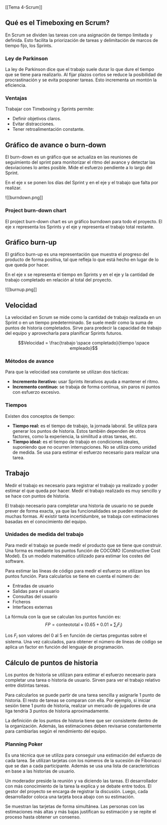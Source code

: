 [[Tema 4-Scrum]]

## Qué es el Timeboxing en Scrum?
En Scrum se dividen las tareas con una asignación de tiempo limitada y definida. Esto facilita la priorización de tareas y delimitación de marcos de tiempo fijo, los Sprints.

### Ley de Parkinson
La ley de Parkinson dice que el trabajo suele durar lo que dure el tiempo que se tiene para realizarlo. Al fijar plazos cortos se reduce la posibilidad de procrastinación y se evita posponer tareas. Esto incrementa un montón la eficiencia.

### Ventajas
Trabajar con Timeboxing y Sprints permite:
+ Definir objetivos claros.
+ Evitar distracciones.
+ Tener retroalimentación constante.

## Gráfico de avance o burn-down
El burn-down es un gráfico que se actualiza en las reuniones de seguimiento del sprint para monitorizar el ritmo del avance y detectar las desviaciones lo antes posible. Mide el esfuerzo pendiente a lo largo del Sprint.

En el eje x se ponen los días del Sprint y en el eje y el trabajo que falta por realizar.

![[burndown.png]]

### Project burn-down chart
El project burn-down chart es un gráfico burndown para todo el proyecto. El eje x representa los Sprints y el eje y representa el trabajo total restante.

## Gráfico burn-up
El gráfico burn-up es una representación que muestra el progreso del producto de forma positiva, tal que refleja lo que está hecho en lugar de lo que queda por hacer. 

En el eje x se representa el tiempo en Sprints y en el eje y la cantidad de trabajo completado en relación al total del proyecto.

![[burnup.png]]

## Velocidad
La velocidad en Scrum se mide como la cantidad de trabajo realizada en un Sprint o en un tiempo predeterminado. Se suele medir como la suma de puntos de historia completados. Sirve para predecir la capacidad de trabajo del equipo y aprovecharla para planificar Sprints futuros.

$$Velocidad = \frac{trabajo \space completado}{tiempo \space empleado}$$

### Métodos de avance
Para que la velocidad sea constante se utilizan dos tácticas:
+ **Incremento iterativo:** usar Sprints iterativos ayuda a mantener el ritmo.
+ **Incremento continuo:** se trabaja de forma continua, sin paros ni puntos con esfuerzo excesivo.

### Tiempos
Existen dos conceptos de tiempo:
+ **Tiempo real:** es el tiempo de trabajo, la jornada laboral. Se utiliza para generar los puntos de historia. Estos también dependen de otros factores, como la experiencia, la similitud a otras tareas, etc.
+ **Tiempo ideal:** es el tiempo de trabajo en condiciones ideales, suponiendo que no ocurren interrupciones. No se utiliza como unidad de medida. Se usa para estimar el esfuerzo necesario para realizar una tarea.

## Trabajo
Medir el trabajo es necesario para registrar el trabajo ya realizado y poder estimar el que queda por hacer. Medir el trabajo realizado es muy sencillo y se hace con puntos de historia. 

El trabajo necesario para completar una historia de usuario no se puede prever de forma exacta, ya que las funcionalidades se pueden resolver de muchas formas. Al existir tanta incertidumbre, se trabaja con estimaciones basadas en el conocimiento del equipo.

### Unidades de medida del trabajo
Para medir el trabajo se puede medir el producto que se tiene que construir. Una forma es mediante los puntos función de COCOMO (Constructive Cost Model). Es un modelo matemático utilizado para estimar los costes del software. 

Para estimar las líneas de código para medir el esfuerzo se utilizan los puntos función. Para calcularlos se tiene en cuenta el número de:
+ Entradas de usuario
+ Salidas para el usuario
+ Consultas del usuario
+ Ficheros
+ Interfaces externas

La fórmula con la que se calculan los puntos función es:
$$FP = \text{conteototal} \times \left( 0.65 + 0.01 \times \sum_{i} F_i \right)
$$

Los $F_i$ son valores del 0 al 5 en función de ciertas preguntas sobre el sistema. Una vez calculados, para obtener el número de líneas de código se aplica un factor en función del lenguaje de programación.

## Cálculo de puntos de historia
Los puntos de historia se utilizan para estimar el esfuerzo necesario para completar una tarea o historia de usuario. Sirven para ver el trabajo relativo entre distintas tareas. 

Para calcularlos se puede partir de una tarea sencilla y asignarle 1 punto de historia. El resto de tareas se comparan con ella. Por ejemplo, si iniciar sesión tiene 1 punto de historia, realizar un mercado de jugadores de una liga tendría 3 puntos de historia aproximadamente.

La definición de los puntos de historia tiene que ser consistente dentro de la organización. Además, las estimaciones deben revisarse constantemente para cambiarlas según el rendimiento del equipo.

### Planning Poker
Es una técnica que se utiliza para conseguir una estimación del esfuerzo de cada tarea. Se utilizan tarjetas con los números de la sucesión de Fibonacci que se dan a cada participante. Además se usa una lista de características en base a las historias de usuario.

Un moderador preside la reunión y va diciendo las tareas. El desarrollador con más conocimiento de la tarea la explica y se debate entre todos. El gestor del proyecto se encarga de registrar la discusión. Luego, cada desarrollador coloca una tarjeta boca abajo con su estimación. 

Se muestran las tarjetas de forma simultánea. Las personas con las estimaciones más altas y más bajas justifican su estimación y se repite el proceso hasta obtener un consenso. 